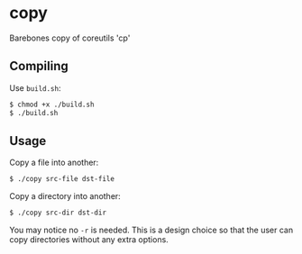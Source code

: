 # copy
Barebones copy of coreutils 'cp'

## Compiling
Use `build.sh`:
```sh
$ chmod +x ./build.sh
$ ./build.sh
```

## Usage
Copy a file into another:
```sh
$ ./copy src-file dst-file
```

Copy a directory into another:
```sh
$ ./copy src-dir dst-dir
```
You may notice no `-r` is needed. This is a design choice so that the user can copy directories without any extra options.
